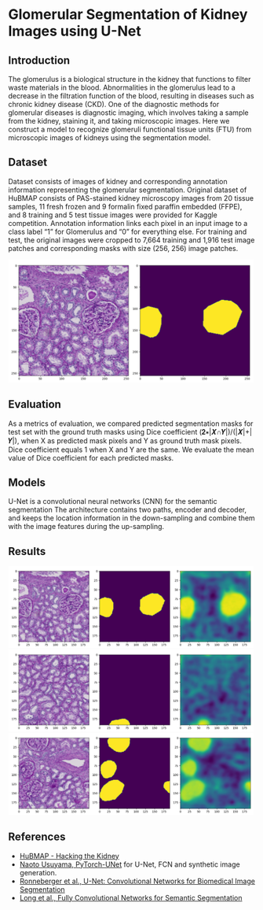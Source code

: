 # Glomerular Segmentation of Kidney Images using U-Net

## Introduction

The glomerulus is a biological structure in the kidney that functions to filter waste materials in the blood.
Abnormalities in the glomerulus lead to a decrease in the filtration function of the blood, resulting in diseases such as chronic kidney disease (CKD).
One of the diagnostic methods for glomerular diseases is diagnostic imaging, which involves taking a sample from the kidney, staining it, and taking microscopic images. 
Here we construct a model to recognize glomeruli functional tissue units (FTU) from microscopic images of kidneys using the segmentation model.

## Dataset

Dataset consists of images of kidney and corresponding annotation information representing the glomerular segmentation.
Original dataset of HuBMAP consists of PAS-stained kidney microscopy images from 20 tissue samples, 11 fresh frozen and 9 formalin fixed paraffin embedded (FFPE), and 8 training and 5 test tissue images were provided for Kaggle competition.
Annotation information links each pixel in an input image to a class label “1” for Glomerulus and “0” for everything else.
For training and test, the original images were cropped to 7,664 training and 1,916 test image patches and corresponding masks with size (256, 256) image patches.

<img src="figure/input.png" width="500" alt="input" />

## Evaluation

As a metrics of evaluation, we compared predicted segmentation masks for test set with the ground truth masks using Dice coefficient (𝟐∗|𝑿∩𝒀|)/(|𝑿|+|𝒀|), when X as predicted mask pixels and Y as ground truth mask pixels.
Dice coefficient equals 1 when X and Y are the same.
We evaluate the mean value of Dice coefficient for each predicted masks.

## Models

U-Net is a convolutional neural networks (CNN) for the semantic segmentation
The architecture contains two paths, encoder and decoder, and keeps the location information in the down-sampling and combine them with the image features during the up-sampling.

## Results

<img src="figure/output01.png" width="500" alt="output01" />

<img src="figure/output02.png" width="500" alt="output02" />

<img src="figure/output03.png" width="500" alt="output03" />

## References 

- [HuBMAP - Hacking the Kidney](https://www.kaggle.com/c/hubmap-kidney-segmentation)
- [Naoto Usuyama, PyTorch-UNet](https://github.com/usuyama/pytorch-unet) for U-Net, FCN and synthetic image generation.
- [Ronneberger et al., U-Net: Convolutional Networks for Biomedical Image Segmentation](https://lmb.informatik.uni-freiburg.de/people/ronneber/u-net/)
- [Long et al., Fully Convolutional Networks for Semantic Segmentation](https://people.eecs.berkeley.edu/~jonlong/long_shelhamer_fcn.pdf)

